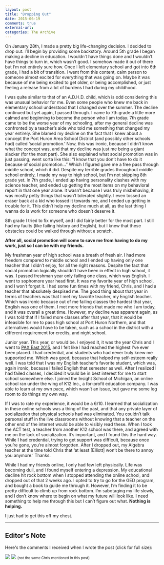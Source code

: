 ```yaml
---
layout: post
title: "Dropping Out"
date: 2015-06-19
comments: true
external-url:
categories: The Archive
---
```


On January 28th, I made a pretty big life-changing decision. I decided to drop out. I’ll begin by providing some backstory. Around 5th grade I began making a decline in education. I wouldn’t have things done and I wouldn’t have things to turn in, which wasn’t good. I somehow made it out of there but I’m not entirely sure how. Once I left elementary school and got into 6th grade, I had a bit of transition. I went from this content, calm person to someone almost excited for everything that was going on. Maybe it was because of me being excited to get older, or being accomplished, or just feeling a release from a lot of burdens I had during my childhood.

I was quite similar to that of an A.D.H.D. child, which is odd considering this was unusual behavior for me. Even some people who knew me back in elementary school understood that I changed over the summer. The decline continued but yet again, I passed through. I came to 7th grade a little more calmed and beginning to become the person who I am today. 7th grade came to be the worse year of my schooling, after my general decline was confronted by a teacher’s aide who told me something that changed my year entirely. She blamed my decline on the fact that I knew about a concept the Port Huron Area School District (and possibly other schools had) called ‘social promotion.’ Now, this was ironic, because I didn’t know what the concept was, and that my decline was just me being a giant slacker (for the most part). She also explained what social promotion was in just passing, went sorta like this: “I know that you don’t have to do it because of social promotion…” Which I figured gave me a free pass through middle school, which it did. Despite my terrible grades throughout middle school entirely, I made my way to high school, but I’m not skipping 8th grade yet. In 7th grade, I ended up having personality clashes with my science teacher, and ended up getting the most items on my behavioral report in that one year alone. It wasn’t because I was truly misbehaving, it was mostly petty things that wasn’t tolerated slightly. I even tossed an eraser back at a kid who tossed it towards me, and I ended up getting in trouble for it. This didn’t help my decline much at all, as the last thing I wanna do is work for someone who doesn’t deserve it.

8th grade I tried to fix myself, and I did fairly better for the most part. I still had my faults (like failing history and English), but I knew that these obstacles could be walked through without a scratch.

**After all, social promotion will come to save me from having to do my work, just so I can be with my friends.**

My freshman year of high school was a breath of fresh air. I had more freedom compared to middle school and I ended up having only one teacher that I didn’t enjoy, for all the right reasons. Despite the fact that social promotion logically shouldn’t have been in effect in high school, it was. I passed freshman year only failing one class, which was English. I went to sophomore year head first. It was my favorite year of high school, and I won’t forget it. I had some fun times with my friend, Chris, and I had a teacher that absolutely despised me. The good thing about that year in terms of teachers was that I met my favorite teacher, my English teacher. Which was ironic because out of me failing classes the hardest that year, English was one of them. I met more friends that made me who I am today, and it was overall a great time. However, my decline was apparent again, as I was told that if I failed more classes after that year, that it would be infeasible for me to pass high school at Port Huron Northern, and that alternatives would have to be taken, such as a school in the district with a different requirement for credits, and night school.

Junior year. This year, or would be. I enjoyed it, it was the year Chris and I went to [PAX East 2015](http://east.paxsite.com/), and I felt like I had reached the highest I’ve ever been placed. I had credential, and students who had never truly knew me supported me. Which was good, because that helped my self-esteem really well. I was told that I was my English teacher’s favorite student, which was, again ironic, because I failed English that semester as well. After I realized I had failed classes, I decided it would be in best interest for me to start school somewhere else. I joined the Insight School of Michigan, an online school ran under the wing of K12 Inc., a for-profit education company. I was able to learn at my own pace, which wasn’t an issue, but gave me some leg room to do things my own way.

If I was to rate my experience, it would be a 6/10. I learned that socialization in these online schools was a thing of the past, and that any private layer of socialization that physical schools had was eliminated. You couldn’t talk personal stuff in the live classrooms without knowing that a teacher on the other end of the internet would be able to visibly read these. When I took the ACT test, a teacher from another K12 school was there, and agreed with me on the lack of socialization. It’s important, and I found this the hard way. While I had credential, trying to get support was difficult, because once you’re gone, you’re almost forgotten. After I dropped out, my Algebra teacher at the time told Chris that ‘at least [Elliott] won’t be there to annoy you anymore.’ Thanks.

While I had my friends online, I only had few left physically. Life was becoming dull, and I found myself entering a depression. My educational decline hit rock bottom when I stopped attending the online school, and dropped out of that 2 weeks ago. I opted to try to go for the GED program, and bought a book to guide me through it. However, I’m finding it to be pretty difficult to climb up from rock bottom. I’m sabotaging my life slowly, and I don’t know where to begin on what my future will look like. I need something to help me through this but I can’t figure out what. **Nothing is helping.**

I just had to get this off my chest.

<hr>

## Editor's Note

Here's the comments I received when I wrote the post (click for full size):

<img src="https://i.imgur.com/w2SwA0v.png">

<img src="https://i.imgur.com/UOBiRWH.png">
<small>(not the same Chris mentioned in this post)</small>

